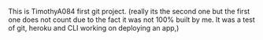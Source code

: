 This is TimothyA084 first git project. (really its the second one but the first one does not count due to the fact it was not 100% built by me. It was a test of git, heroku and CLI working on deploying an app,)
